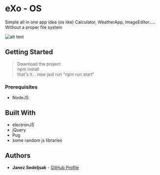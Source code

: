 # eXo - OS

Simple all in one app idea (os like) Calculator, WeatherApp, ImageEditor..... Without a proper file system

![alt text](https://github.com/JanezSedeljsak/exo-os/blob/master/site.png)

## Getting Started

> Download the project<br/>
> npm install<br/>
> that's it... now just run "npm run start"<br/>

### Prerequisites

* NodeJS

## Built With

* electronJS
* jQuery
* Pug
* some random js libraries

## Authors

* **Janez Sedeljsak** - [GitHub Profile](https://github.com/JanezSedeljsak)
